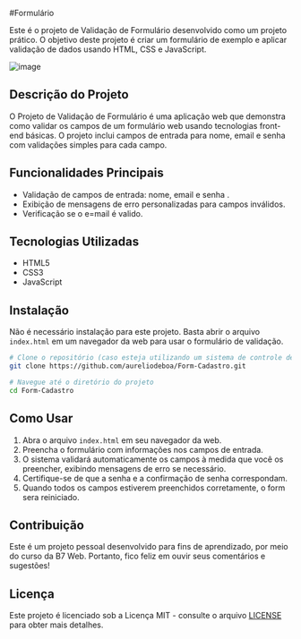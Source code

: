 

#Formulário

Este é  o projeto de Validação de Formulário desenvolvido como um projeto prático. O objetivo deste projeto é criar um formulário de exemplo e aplicar validação de dados usando HTML, CSS e JavaScript.

![image](https://github.com/aureliodeboa/Form-Cadastro/assets/53971991/6c170982-f954-460e-874a-77ded8901720)


## Descrição do Projeto

O Projeto de Validação de Formulário é uma aplicação web que demonstra como validar os campos de um formulário web usando tecnologias front-end básicas. O projeto inclui campos de entrada para nome, email e senha com validações simples para cada campo.

## Funcionalidades Principais

- Validação de campos de entrada: nome, email e senha .
- Exibição de mensagens de erro personalizadas para campos inválidos.
- Verificação se o e=mail é valido.

## Tecnologias Utilizadas

- HTML5
- CSS3
- JavaScript

## Instalação

Não é necessário instalação para este projeto. Basta abrir o arquivo `index.html` em um navegador da web para usar o formulário de validação.

```bash
# Clone o repositório (caso esteja utilizando um sistema de controle de versão)
git clone https://github.com/aureliodeboa/Form-Cadastro.git

# Navegue até o diretório do projeto
cd Form-Cadastro
```

## Como Usar

1. Abra o arquivo `index.html` em seu navegador da web.
2. Preencha o formulário com informações nos campos de entrada.
3. O sistema validará automaticamente os campos à medida que você os preencher, exibindo mensagens de erro se necessário.
4. Certifique-se de que a senha e a confirmação de senha correspondam.
5. Quando todos os campos estiverem preenchidos corretamente,  o form sera reiniciado.

## Contribuição

Este é um projeto pessoal desenvolvido para fins de aprendizado, por meio do curso da B7 Web. Portanto, fico feliz em ouvir seus comentários e sugestões!

## Licença

Este projeto é licenciado sob a Licença MIT - consulte o arquivo [LICENSE](LICENSE) para obter mais detalhes.


